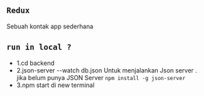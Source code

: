 ## `Redux`
Sebuah kontak app sederhana
## `run in local ?`
* 1.cd backend
* 2.json-server --watch db.json Untuk menjalankan Json server .\
jika belum punya JSON Server
`npm install -g json-server`
* 3.npm start di new terminal 
